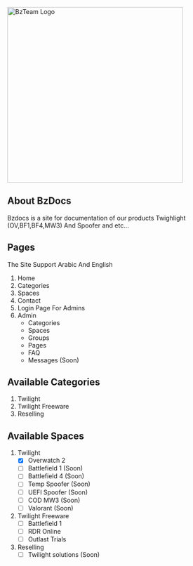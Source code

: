 <p><a href="https://bzteam.org/" target="_blank"><img src="https://cdn.salla.sa/cdn-cgi/image/fit=scale-down,width=400,height=400,onerror=redirect,format=auto/XnOOb/rAcMxFkeccHT6ZlIOFpU1iy9h5mYrCUgDjGJfilH.png" width="400" alt="BzTeam Logo"></a></p>


## About BzDocs

Bzdocs is a site for documentation of our products Twighlight (OV,BF1,BF4,MW3) And Spoofer and etc...


## Pages

The Site Support Arabic And English

1. Home
2. Categories
3. Spaces
4. Contact
5. Login Page For Admins
6. Admin
   * Categories
   * Spaces
   * Groups
   * Pages
   * FAQ
   * Messages (Soon)


## Available Categories 
1. Twilight
2. Twilight Freeware
3. Reselling

## Available Spaces

1. Twilight
   - [x] Overwatch 2
   - [ ] Battlefield 1 (Soon)
   - [ ] Battlefield 4 (Soon)
   - [ ] Temp Spoofer (Soon)
   - [ ] UEFI Spoofer (Soon)
   - [ ] COD MW3 (Soon)
   - [ ] Valorant (Soon)
     
2. Twilight Freeware
   - [ ] Battlefield 1
   - [ ] RDR Online
   - [ ] Outlast Trials
  
4. Reselling
   - [ ] Twilight solutions (Soon) 
